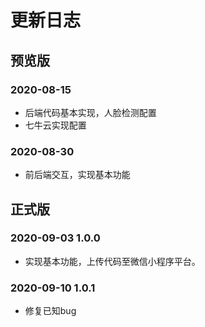 # 更新日志

## 预览版

### 2020-08-15

* 后端代码基本实现，人脸检测配置
* 七牛云实现配置

### 2020-08-30

* 前后端交互，实现基本功能


## 正式版

### 2020-09-03  1.0.0

* 实现基本功能，上传代码至微信小程序平台。

### 2020-09-10  1.0.1

* 修复已知bug


